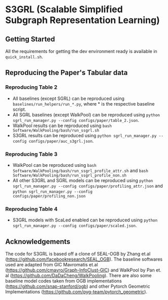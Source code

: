 S3GRL (Scalable Simplified Subgraph Representation Learning)
===============================================================================

## Getting Started

All the requirements for getting the dev environment ready is available in `quick_install.sh`.

## Reproducing the Paper's Tabular data

### Reproducing Table 2

- All baselines (except SGRL) can be reproduced using `baselines/run_helpers/run_*.py`, where * is the respective
  baseline script.
- All SGRL baselines (except WalkPool) can be reproduced
  using `python sgrl_run_manager.py --config configs/paper/table_2.json`.
- WalkPool results can be reproduced using `bash Software/WalkPooling/bash/run_ssgrl.sh`
- S3GRL results can be reproduced using `python sgrl_run_manager.py --config configs/paper/auc_s3grl.json`.

### Reproducing Table 3

- WalkPool can be reproduced using `bash Software/WalkPooling/bash/run_ssgrl_profile_attr.sh`
  and `bash Software/WalkPooling/bash/run_ssgrl_profile_non.sh`
- All other S3GRL and SGRL models can be reproduced
  using `python sgrl_run_manager.py --config configs/paper/profiling_attr.json`
  and `python sgrl_run_manager.py --config configs/paper/profiling_non.json`

### Reproducing Table 4

- S3GRL models with ScaLed enabled can be reproduced
  using `python sgrl_run_manager.py --config configs/paper/scaled.json`.

## Acknowledgements

The code for S3GRL is based off a clone of SEAL-OGB by Zhang et.al (https://github.com/facebookresearch/SEAL_OGB). The
baseline softwares used are adapted from GIC Mavromatis et.al (https://github.com/cmavro/Graph-InfoClust-GIC) and
WalkPool by Pan et. al (https://github.com/DaDaCheng/WalkPooling). There are also some baseline model codes taken from
OGB implementations (https://github.com/snap-stanford/ogb) and other Pytorch Geometric
Implementations (https://github.com/pyg-team/pytorch_geometric).
